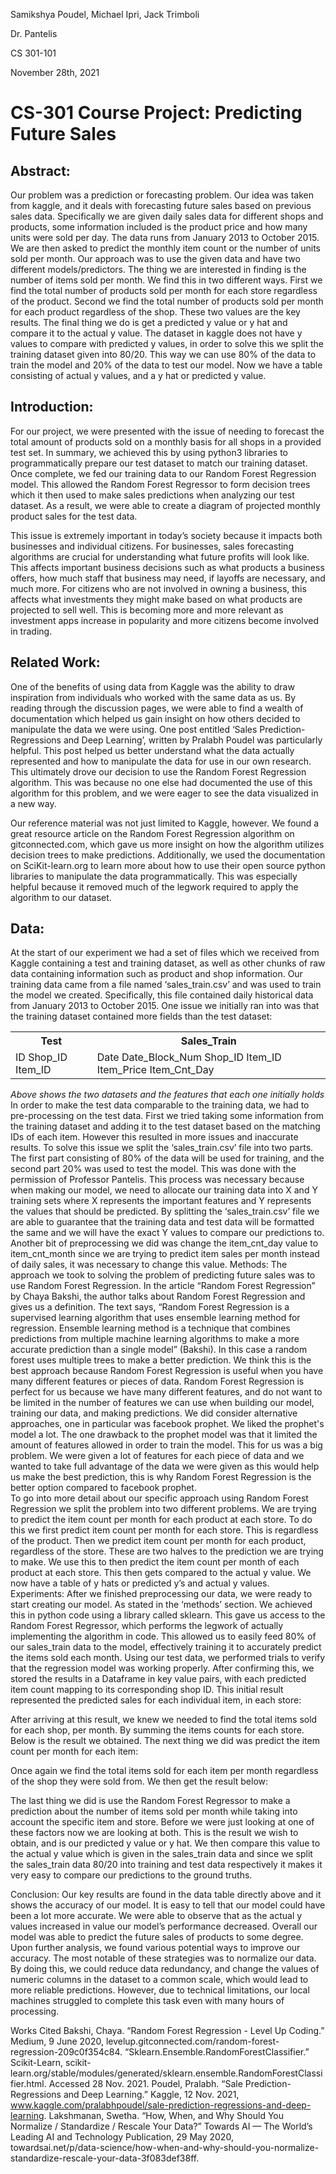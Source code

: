 <p>Samikshya Poudel, Michael Ipri, Jack Trimboli</p>
<p>Dr. Pantelis</p>
<p>CS 301-101</p>
<p>November 28th, 2021</p>
<h1><b>CS-301 Course Project: Predicting Future Sales</b></h1>
<h2><b>Abstract:</b></h2>
		
<p>Our problem was a prediction or forecasting problem. Our idea was taken from kaggle, and it deals with forecasting future sales based on previous sales data. Specifically we are given daily sales data for different shops and products, some information included is the product price and how many units were sold per day. The data runs from January 2013 to October 2015. We are then asked to predict the monthly item count or the number of units sold per month. Our approach was to use the given data and have two different models/predictors. The thing we are interested in finding is the number of items sold per month. We find this in two different ways. First we find the total number of products sold per month for each store regardless of the product. Second we find the total number of products sold per month for each product regardless of the shop. These two values are the key results. The final thing we do is get a predicted y value or y hat and compare it to the actual y value. The dataset in kaggle does not have y values to compare with predicted y values, in order to solve this we split the training dataset given into 80/20. This way we can use 80% of the data to train the model and 20% of the data to test our model. Now we have a table consisting of actual y values, and a y hat or predicted y value.</p>


<h2><b>Introduction:</b></h2>
	<p>For our project, we were presented with the issue of needing to forecast the total amount of products sold on a monthly basis for all shops in a provided test set. In summary, we achieved this by using python3 libraries to programmatically prepare our test dataset to match our training dataset. Once complete, we fed our training data to our Random Forest Regression model. This allowed the Random Forest Regressor to form decision trees which it then used to make sales predictions when analyzing our test dataset. As a result, we were able to create a diagram of projected monthly product sales for the test data.</p>
 	<p>This issue is extremely important in today’s society because it impacts both businesses and individual citizens. For businesses, sales forecasting algorithms are crucial for understanding what future profits will look like. This affects important business decisions such as what products a business offers, how much staff that business may need, if layoffs are necessary, and much more. For citizens who are not involved in owning a business, this affects what investments they might make based on what products are projected to sell well. This is becoming more and more relevant as investment apps increase in popularity and more citizens become involved in trading.</p>
	
<h2><b>Related Work:</b></h2>
	<p>One of the benefits of using data from Kaggle was the ability to draw inspiration from individuals who worked with the same data as us. By reading through the discussion pages, we were able to find a wealth of documentation which helped us gain insight on how others decided to manipulate the data we were using. One post entitled ‘Sales Prediction- Regressions and Deep Learning’, written by Pralabh Poudel was particularly helpful. This post helped us better understand what the data actually represented and how to manipulate the data for use in our own research. This ultimately drove our decision to use the Random Forest Regression algorithm. This was because no one else had documented the use of this algorithm for this problem, and we were eager to see the data visualized in a new way.</p>
	<p>Our reference material was not just limited to Kaggle, however. We found a great resource article on the Random Forest Regression algorithm on gitconnected.com, which gave us more insight on how the algorithm utilizes decision trees to make predictions. Additionally, we used the documentation on SciKit-learn.org to learn more about how to use their open source python libraries to manipulate the data programmatically. This was especially helpful because it removed much of the legwork required to apply the algorithm to our dataset.</p>
	
<h2><b>Data:</b></h2>

<p>At the start of our experiment we had a set of files which we received from Kaggle containing a test and training dataset, as well as other chunks of raw data containing information such as product and shop information. Our training data came from a file named ‘sales_train.csv’ and was used to train the model we created. Specifically, this file contained daily historical data from January 2013 to October 2015. One issue we initially ran into was that the training dataset contained more fields than the test dataset:</p>
<table>
<tr>
  <th>
	  Test
  </th>
  <th>
	  Sales_Train
  </th>
</tr>
<tr>
  <td>
ID
Shop_ID
Item_ID
  </td>
  <td>
Date 
Date_Block_Num
Shop_ID
Item_ID
Item_Price
Item_Cnt_Day
  </td>
</tr>
</table>

*Above shows the two datasets and the features that each one initially holds*
In order to make the test data comparable to the training data, we had to pre-processing on the test data. First we tried taking some information from the training dataset and adding it to the test dataset based on the matching IDs of each item. However this resulted in more issues and inaccurate results. To solve this issue we split the ‘sales_train.csv’ file into two parts. The first part consisting of 80% of the data will be used for training, and the second part 20% was used to test the model. This was done with the permission of Professor Pantelis. This process was necessary because when making our  model, we need to allocate our training data into X and Y training sets where X represents the important features and Y represents the values that should be predicted. By splitting the ‘sales_train.csv’ file we are able to guarantee that the training data and test data will be formatted the same and we will have the exact Y values to compare our predictions to. Another bit of preprocessing we did was change the item_cnt_day value to item_cnt_month since we are trying to predict item sales per month instead of daily sales, it was necessary to change this value.
Methods:
The approach we took to solving the problem of predicting future sales was to use Random Forest Regression. In the article “Random Forest Regression” by Chaya Bakshi, the author talks about Random Forest Regression and gives us a definition. The text says, “Random Forest Regression is a supervised learning algorithm that uses ensemble learning method for regression. Ensemble learning method is a technique that combines predictions from multiple machine learning algorithms to make a more accurate prediction than a single model” (Bakshi). In this case a random forest uses multiple trees to make a better prediction. We think this is the best approach because Random Forest Regression is useful when you have many different features or pieces of data. Random Forest Regression is perfect for us because we have many different features, and do not want to be limited in the number of features we can use when building our model, training our data, and making predictions.
 We did consider alternative approaches, one in particular was facebook prophet. We liked the prophet's model a lot. The one drawback to the prophet model was that it limited the amount of features allowed in order to train the model. This for us was a big problem. We were given a lot of features for each piece of data and we wanted to take full advantage of the data we were given as this would help us make the best prediction, this is why Random Forest Regression is the better option compared to facebook prophet.  
To go into more detail about our specific approach using Random Forest Regression we split the problem into two different problems. We are trying to predict the item count per month for each product at each store. To do this we first predict item count per month for each store. This is regardless of the product. Then we predict item count per month for each product, regardless of the store. These are two halves to the prediction we are trying to make. We use this to then predict the item count per month of each product at each store. This then gets compared to the actual y value. We now have a table of y hats or predicted y’s and actual y values.
Experiments:
	After we finished preprocessing our data, we were ready to start creating our model. As stated in the ‘methods’ section. We achieved this in python code using a library called sklearn. This gave us access to the Random Forest Regressor, which performs the legwork of actually implementing the algorithm in code. This allowed us to easily feed 80% of our sales_train data to the model, effectively training it to accurately predict the items sold each month. Using our test data, we performed trials to verify that the regression model was working properly. After confirming this, we stored the results in a Dataframe in key value pairs, with each predicted item
count mapping to its corresponding shop ID. This initial result represented the predicted sales for each individual item, in each store:

After arriving at this result, we knew we needed to find the total items sold for each shop, per month. By summing the items counts for each store. Below is the result we obtained.
The next thing we did was predict the item count per month for each item: 

Once again we find the total items sold for each item per month regardless of the shop they were sold from. We then get the result below:

The last thing we did is use the Random Forest Regressor to make a prediction about the number of items sold per month while taking into account the specific item and store. Before we were just looking at one of these factors now we are looking at both. This is the result we wish to obtain, and is our predicted y value or y hat. We then compare this value to the actual y value which is given in the sales_train data and since we split the sales_train data 80/20 into training and test data respectively it makes it very easy to compare our predictions to the ground truths. 


Conclusion: 
	Our key results are found in the data table directly above and it shows the accuracy of our model. It is easy to tell that our model could have been a lot more accurate. We were able to observe that as the actual y values increased in value our model’s performance decreased. Overall our model was able to predict the future sales of products to some degree. Upon further analysis, we found various potential ways to improve our accuracy. The most notable of these strategies was to normalize our data. By doing this, we could reduce data redundancy, and change the values of numeric columns in the dataset to a common scale, which would lead to more reliable predictions. However, due to technical limitations, our local machines struggled to complete this task even with many hours of processing.













Works Cited
Bakshi, Chaya. “Random Forest Regression - Level Up Coding.” Medium, 9 June 2020, levelup.gitconnected.com/random-forest-regression-209c0f354c84.
“Sklearn.Ensemble.RandomForestClassifier.” Scikit-Learn, scikit-learn.org/stable/modules/generated/sklearn.ensemble.RandomForestClassifier.html. Accessed 28 Nov. 2021.
Poudel, Pralabh. “Sale Prediction- Regressions and Deep Learning.” Kaggle, 12 Nov. 2021, www.kaggle.com/pralabhpoudel/sale-prediction-regressions-and-deep-learning.
Lakshmanan, Swetha. “How, When, and Why Should You Normalize / Standardize / Rescale Your Data?” Towards AI — The World’s Leading AI and Technology Publication, 29 May 2020, towardsai.net/p/data-science/how-when-and-why-should-you-normalize-standardize-rescale-your-data-3f083def38ff.
